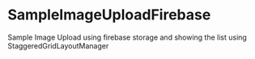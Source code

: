 # SampleImageUploadFirebase
Sample Image Upload using firebase storage and showing the list using StaggeredGridLayoutManager
